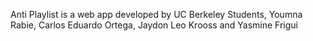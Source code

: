 Anti Playlist is a web app developed by UC Berkeley Students, Youmna Rabie, Carlos Eduardo Ortega, Jaydon Leo Krooss and Yasmine Frigui
